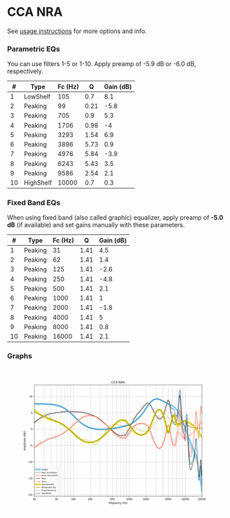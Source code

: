 # CCA NRA
See [usage instructions](https://github.com/jaakkopasanen/AutoEq#usage) for more options and info.

### Parametric EQs
You can use filters 1-5 or 1-10. Apply preamp of -5.9 dB or -6.0 dB, respectively.

|   # | Type      |   Fc (Hz) |    Q |   Gain (dB) |
|-----|-----------|-----------|------|-------------|
|   1 | LowShelf  |       105 | 0.7  |         8.1 |
|   2 | Peaking   |        99 | 0.21 |        -5.8 |
|   3 | Peaking   |       705 | 0.9  |         5.3 |
|   4 | Peaking   |      1706 | 0.98 |        -4   |
|   5 | Peaking   |      3293 | 1.54 |         6.9 |
|   6 | Peaking   |      3896 | 5.73 |         0.9 |
|   7 | Peaking   |      4976 | 5.84 |        -3.9 |
|   8 | Peaking   |      6243 | 5.43 |         3.5 |
|   9 | Peaking   |      9586 | 2.54 |         2.1 |
|  10 | HighShelf |     10000 | 0.7  |         0.3 |

### Fixed Band EQs
When using fixed band (also called graphic) equalizer, apply preamp of **-5.0 dB** (if available) and set gains manually with these parameters.

|   # | Type    |   Fc (Hz) |    Q |   Gain (dB) |
|-----|---------|-----------|------|-------------|
|   1 | Peaking |        31 | 1.41 |         4.5 |
|   2 | Peaking |        62 | 1.41 |         1.4 |
|   3 | Peaking |       125 | 1.41 |        -2.6 |
|   4 | Peaking |       250 | 1.41 |        -4.8 |
|   5 | Peaking |       500 | 1.41 |         2.1 |
|   6 | Peaking |      1000 | 1.41 |         1   |
|   7 | Peaking |      2000 | 1.41 |        -1.8 |
|   8 | Peaking |      4000 | 1.41 |         5   |
|   9 | Peaking |      8000 | 1.41 |         0.8 |
|  10 | Peaking |     16000 | 1.41 |         2.1 |

### Graphs
![](./CCA%20NRA.png)
